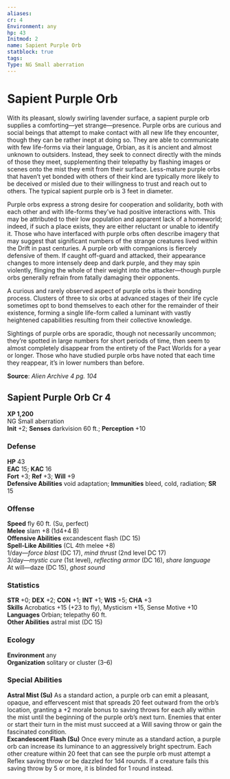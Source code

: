 ```yaml
---
aliases: 
cr: 4
Environment: any
hp: 43
Initmod: 2
name: Sapient Purple Orb
statblock: true
tags: 
Type: NG Small aberration
---
```


# Sapient Purple Orb

With its pleasant, slowly swirling lavender surface, a sapient purple orb supplies a comforting—yet strange—presence. Purple orbs are curious and social beings that attempt to make contact with all new life they encounter, though they can be rather inept at doing so. They are able to communicate with few life-forms via their language, Orbian, as it is ancient and almost unknown to outsiders. Instead, they seek to connect directly with the minds of those they meet, supplementing their telepathy by flashing images or scenes onto the mist they emit from their surface. Less-mature purple orbs that haven’t yet bonded with others of their kind are typically more likely to be deceived or misled due to their willingness to trust and reach out to others. The typical sapient purple orb is 3 feet in diameter.

Purple orbs express a strong desire for cooperation and solidarity, both with each other and with life-forms they’ve had positive interactions with. This may be attributed to their low population and apparent lack of a homeworld; indeed, if such a place exists, they are either reluctant or unable to identify it. Those who have interfaced with purple orbs often describe imagery that may suggest that significant numbers of the strange creatures lived within the Drift in past centuries. A purple orb with companions is fiercely defensive of them. If caught off-guard and attacked, their appearance changes to more intensely deep and dark purple, and they may spin violently, flinging the whole of their weight into the attacker—though purple orbs generally refrain from fatally damaging their opponents.

A curious and rarely observed aspect of purple orbs is their bonding process. Clusters of three to six orbs at advanced stages of their life cycle sometimes opt to bond themselves to each other for the remainder of their existence, forming a single life-form called a luminant with vastly heightened capabilities resulting from their collective knowledge.

Sightings of purple orbs are sporadic, though not necessarily uncommon; they’re spotted in large numbers for short periods of time, then seem to almost completely disappear from the entirety of the Pact Worlds for a year or longer. Those who have studied purple orbs have noted that each time they reappear, it’s in lower numbers than before.

**Source**:  _Alien Archive 4 pg. 104_

## Sapient Purple Orb Cr 4

**XP 1,200**  
NG Small aberration  
**Init** +2; **Senses** darkvision 60 ft.; **Perception** +10  

### Defense

**HP** 43  
**EAC** 15; **KAC** 16  
**Fort** +3; **Ref** +3; **Will** +9  
**Defensive Abilities** void adaptation; **Immunities** bleed, cold, radiation; **SR** 15  

### Offense

**Speed** fly 60 ft. (Su, perfect)  
**Melee** slam +8 (1d4+4 B)  
**Offensive Abilities** excandescent flash (DC 15)  
**Spell-Like Abilities** (CL 4th melee +8)  
1/day—_force blast_ (DC 17), _mind thrust_ (2nd level DC 17)  
3/day—_mystic cure_ (1st level), _reflecting armor_ (DC 16), _share language_  
At will—daze (DC 15), _ghost sound_

### Statistics

**STR** +0; **DEX** +2; **CON** +1; **INT** +1; **WIS** +5; **CHA** +3  
**Skills** Acrobatics +15 (+23 to fly), Mysticism +15, Sense Motive +10  
**Languages** Orbian; telepathy 60 ft.  
**Other Abilities** astral mist (DC 15)

### Ecology

**Environment** any  
**Organization** solitary or cluster (3–6)

### Special Abilities

**Astral Mist (Su)** As a standard action, a purple orb can emit a pleasant, opaque, and effervescent mist that spreads 20 feet outward from the orb’s location, granting a +2 morale bonus to saving throws for each ally within the mist until the beginning of the purple orb’s next turn. Enemies that enter or start their turn in the mist must succeed at a Will saving throw or gain the fascinated condition.  
**Excandescent Flash (Su)** Once every minute as a standard action, a purple orb can increase its luminance to an aggressively bright spectrum. Each other creature within 20 feet that can see the purple orb must attempt a Reflex saving throw or be dazzled for 1d4 rounds. If a creature fails this saving throw by 5 or more, it is blinded for 1 round instead.
